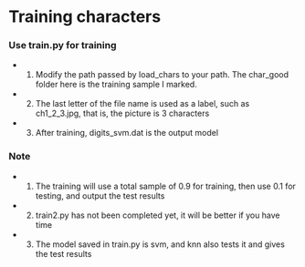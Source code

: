 # Training characters

### Use train.py for training
* 1. Modify the path passed by load_chars to your path. The char_good folder here is the training sample I marked.
* 2. The last letter of the file name is used as a label, such as ch1_2_3.jpg, that is, the picture is 3 characters
* 3. After training, digits_svm.dat is the output model

### Note
* 1. The training will use a total sample of 0.9 for training, then use 0.1 for testing, and output the test results
* 2. train2.py has not been completed yet, it will be better if you have time
* 3. The model saved in train.py is svm, and knn also tests it and gives the test results